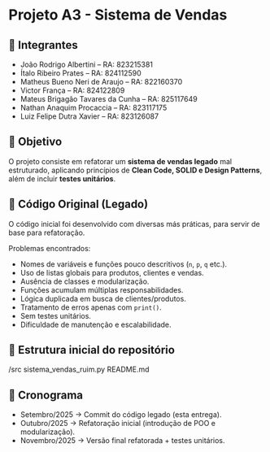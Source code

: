 # Projeto A3 - Sistema de Vendas

## 👥 Integrantes
- João Rodrigo Albertini – RA: 823215381  
- Ítalo Ribeiro Prates – RA: 824112590  
- Matheus Bueno Neri de Araujo – RA: 822160370  
- Victor França – RA: 824122809  
- Mateus Brigagão Tavares da Cunha – RA: 825117649  
- Nathan Anaquim Procaccia – RA: 823117175  
- Luiz Felipe Dutra Xavier – RA: 823126087  

## 📌 Objetivo
O projeto consiste em refatorar um **sistema de vendas legado** mal estruturado, aplicando princípios de **Clean Code, SOLID e Design Patterns**, além de incluir **testes unitários**.

## 🚨 Código Original (Legado)
O código inicial foi desenvolvido com diversas más práticas, para servir de base para refatoração.

Problemas encontrados:
- Nomes de variáveis e funções pouco descritivos (`n`, `p`, `q` etc.).
- Uso de listas globais para produtos, clientes e vendas.
- Ausência de classes e modularização.
- Funções acumulam múltiplas responsabilidades.
- Lógica duplicada em busca de clientes/produtos.
- Tratamento de erros apenas com `print()`.
- Sem testes unitários.
- Dificuldade de manutenção e escalabilidade.

## 📂 Estrutura inicial do repositório

/src
sistema_vendas_ruim.py
README.md

## 🔗 Cronograma
- Setembro/2025 → Commit do código legado (esta entrega).  
- Outubro/2025 → Refatoração inicial (introdução de POO e modularização).  
- Novembro/2025 → Versão final refatorada + testes unitários.  
